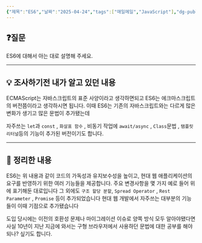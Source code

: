 ```yaml
---
{"제목":"ES6","날짜":"2025-04-24","tags":["매일메일","JavaScript"],"dg-publish":true,"permalink":"/v2/매일메일/ES6/","dgPassFrontmatter":true}
---
```


## ❓질문

ES6에 대해서 아는 대로 설명해 주세요.

---
## 💡 조사하기전 내가 알고 있던 내용

ECMAScript는 자바스크립트의 표준 사양이라고 생각하면되고 ES6는 에크마스크립트의 버전쯤이라고 생각하시면 됩니다. 이때 ES6는 기존의 자바스크립트와는 다르게 많은 변화가 생기고 많은 문법이 추가됐는데

자주쓰는 `let`과 `const` , `화살표 함수` , 비동기 작업에 `await/async` , `Class`문법 , `탬플릿 리터널`등의 기능이 추가된 버전이기도 합니다.

---
## 🏫 정리한 내용

ES6는 위 내용과 같이 코드의 가독성과 유지보수성을 높이고, 현대 웹 애플리케이션의 요구를 반영하기 위한 여러 기능들을 제공합니다. 주요 변경사항을 몇 가지 예로 들어 위에 표기해둔 대로입니다 그 외에도 `구조 할당 분할`, `Spread Operator` , `Rest Parameter` , `Promise` 등이 추가되었습니다
현대 웹 개발에서 자주쓰는 대부분의 기능들이 이때 기점으로 추가됐습니다

도입 당시에는 이전의 호환성 문제나 마이그레이션 이슈로 양쪽 방식 모두 알아야됐다면 사실 10년이 지난 지금에 와서는 구형 브라우저에서 사용하던 문법에 대한 공부를 해야되나? 싶기도 합니다.